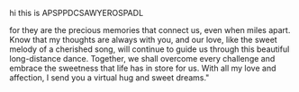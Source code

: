hi this is APSPPDCSAWYEROSPADL








for they are the precious memories that connect us, even when miles apart. Know that my thoughts are always with you, and our love, like the sweet melody of a cherished song, will continue to guide us through this beautiful long-distance dance. Together, we shall overcome every challenge and embrace the sweetness that life has in store for us. With all my love and affection, I send you a virtual hug and sweet dreams."
<!---
uhmsecrrt/uhmsecrrt is a ✨ special ✨ repository because its `README.md` (this file) appears on your GitHub profile.
You can click the Preview link to take a look at your changes.
--->
